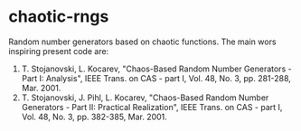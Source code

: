 # chaotic-rngs
Random number generators based on chaotic functions. The main wors inspiring present code are:

1. T. Stojanovski, L. Kocarev, "Chaos-Based Random Number Generators - Part I: Analysis", IEEE Trans. on CAS - part I, Vol. 48, No. 3, pp. 281-288, Mar. 2001. 
2. T. Stojanovski, J. Pihl, L. Kocarev, "Chaos-Based Random Number Generators - Part II: Practical Realization", IEEE Trans. on CAS - part I, Vol. 48, No. 3, pp. 382-385, Mar. 2001.

